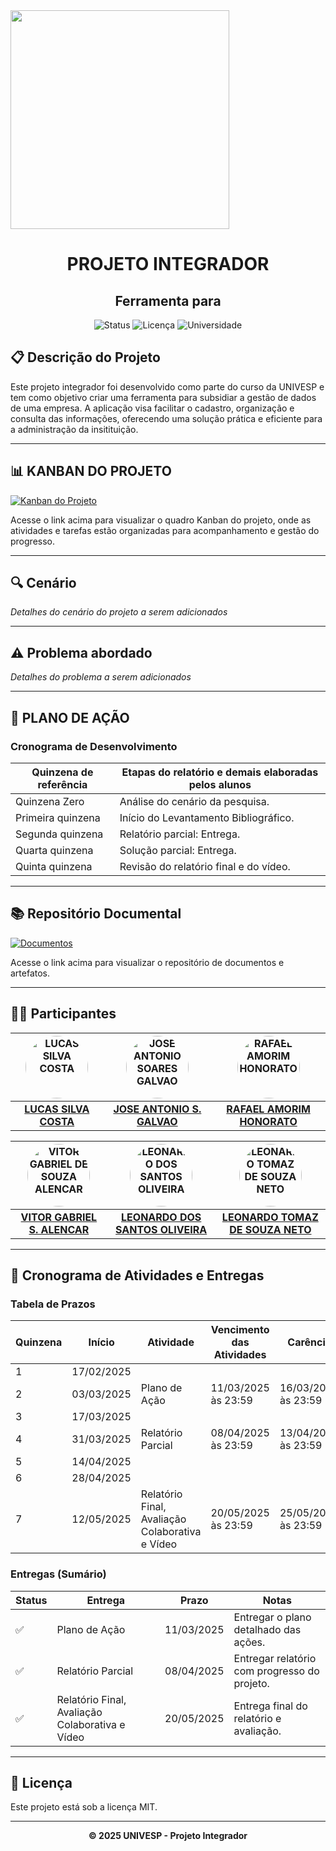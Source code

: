 <img src="https://user-images.githubusercontent.com/50468352/141820811-412e9364-7f5c-4889-826a-fcba23b92e23.png" width="350" />

# <div align="center">PROJETO INTEGRADOR</div>
## <div align="center">Ferramenta para</div>

<div align="center">
  
![Status](https://img.shields.io/badge/Status-Em_Desenvolvimento-yellow)
![Licença](https://img.shields.io/badge/Licença-MIT-green)
![Universidade](https://img.shields.io/badge/UNIVESP-Projeto_Integrador-blue)

</div>

## 📋 Descrição do Projeto

Este projeto integrador foi desenvolvido como parte do curso da UNIVESP e tem como objetivo criar uma ferramenta para subsidiar a gestão de dados de uma empresa. A aplicação visa facilitar o cadastro, organização e consulta das informações, oferecendo uma solução prática e eficiente para a administração da insitituição.

---

## 📊 KANBAN DO PROJETO

[![Kanban do Projeto](https://img.shields.io/badge/GitHub-Kanban-informational?style=for-the-badge&logo=github)](https://github.com/users/23216886alunounivesp/projects/1)

Acesse o link acima para visualizar o quadro Kanban do projeto, onde as atividades e tarefas estão organizadas para acompanhamento e gestão do progresso.

---

## 🔍 Cenário

*Detalhes do cenário do projeto a serem adicionados*

---

## ⚠️ Problema abordado

*Detalhes do problema a serem adicionados*

---

## 📝 PLANO DE AÇÃO

### Cronograma de Desenvolvimento

| Quinzena de referência | Etapas do relatório e demais elaboradas pelos alunos |
|------------------------|------------------------------------------------------|
| Quinzena Zero          | Análise do cenário da pesquisa.                      |
| Primeira quinzena      | Início do Levantamento Bibliográfico.                |
| Segunda quinzena       | Relatório parcial: Entrega.                          |
| Quarta quinzena        | Solução parcial: Entrega.                            |
| Quinta quinzena        | Revisão do relatório final e do vídeo.               |

---

## 📚 Repositório Documental

[![Documentos](https://img.shields.io/badge/OneDrive-Repositório_Documental-2196F3?style=for-the-badge&logo=microsoft-onedrive)](https://alunounivespbr-my.sharepoint.com/:f:/r/personal/23216886_aluno_univesp_br/Documents/PROJETO%20P1?csf=1&web=1&e=AJm0Qd1)

Acesse o link acima para visualizar o repositório de documentos e artefatos.

---

## 👨‍💻 Participantes

<div align="center">

| <img style="border-radius: 50%;" src="https://avatars.githubusercontent.com/u/201174332?v=4" width="100px;" alt="LUCAS SILVA COSTA"/> | <img style="border-radius: 50%;" src="https://avatars.githubusercontent.com/u/59177696?v=4" width="100px;" alt="JOSE ANTONIO SOARES GALVAO"/> | <img style="border-radius: 50%;" src="https://avatars.githubusercontent.com/u/114627686?v=4" width="100px;" alt="RAFAEL AMORIM HONORATO"/> |
|:------------------------------------------------------------------:|:---------------------------------------------------------------------:|:--------------------------------------------------------------------:|
| [**LUCAS SILVA COSTA**](https://github.com/Lucassilvacost) | [**JOSE ANTONIO S. GALVAO**](https://github.com/GalvaoJose) | [**RAFAEL AMORIM HONORATO**](https://github.com/rafaelhonorato03) |

| <img style="border-radius: 50%;" src="https://avatars.githubusercontent.com/u/29991853?v=4" width="100px;" alt="VITOR GABRIEL DE SOUZA ALENCAR"/> | <img style="border-radius: 50%;" src="https://avatars.githubusercontent.com/u/202187360?v=4" width="100px;" alt="LEONARDO DOS SANTOS OLIVEIRA"/> | <img style="border-radius: 50%;" src="https://avatars.githubusercontent.com/u/139832358?v=4" width="100px;" alt="LEONARDO TOMAZ DE SOUZA NETO"/> |
|:-------------------------------------------------------------------------:|:---------------------------------------------------------------------:|:-------------------------------------------------------------------------:|
| [**VITOR GABRIEL S. ALENCAR**](https://github.com/SouVitorGabriel) | [**LEONARDO DOS SANTOS OLIVEIRA**](https://github.com/uSantozZ) | [**LEONARDO TOMAZ DE SOUZA NETO**](https://github.com/23216886alunounivesp) |

</div>

---

## 📅 Cronograma de Atividades e Entregas

### Tabela de Prazos

| Quinzena | Início     | Atividade | Vencimento das Atividades | Carência |
|----------|------------|-----------|---------------------------|----------|
| 1        | 17/02/2025 |           |                           |          |
| 2        | 03/03/2025 | Plano de Ação | 11/03/2025 às 23:59 | 16/03/2025 às 23:59 |
| 3        | 17/03/2025 |           |                           |          |
| 4        | 31/03/2025 | Relatório Parcial | 08/04/2025 às 23:59 | 13/04/2025 às 23:59 |
| 5        | 14/04/2025 |           |                           |          |
| 6        | 28/04/2025 |           |                           |          |
| 7        | 12/05/2025 | Relatório Final, Avaliação Colaborativa e Vídeo | 20/05/2025 às 23:59 | 25/05/2025 às 23:59 |

### Entregas (Sumário)

| Status | Entrega | Prazo | Notas |
|--------|---------|-------|-------|
| ✅ | Plano de Ação | 11/03/2025 | Entregar o plano detalhado das ações. |
| ✅ | Relatório Parcial | 08/04/2025 | Entregar relatório com progresso do projeto. |
| ✅ | Relatório Final, Avaliação Colaborativa e Vídeo | 20/05/2025 | Entrega final do relatório e avaliação. |

---

## 📄 Licença

Este projeto está sob a licença MIT.

---

<div align="center">
  <b>© 2025 UNIVESP - Projeto Integrador</b>
</div>
